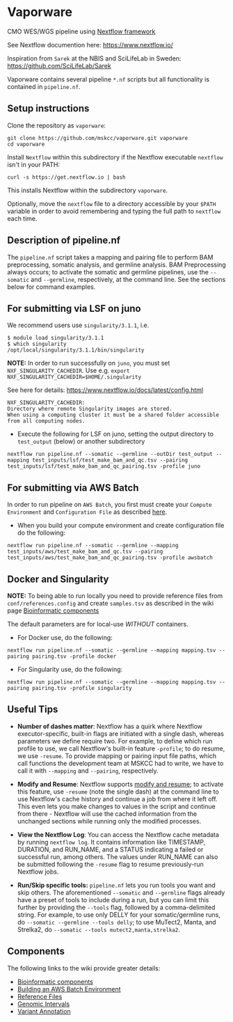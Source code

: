 # Vaporware 

CMO WES/WGS pipeline using [Nextflow framework](https://github.com/nextflow-io/nextflow)

See Nextflow documention here: 
https://www.nextflow.io/

Inspiration from `Sarek` at the NBIS and SciLifeLab in Sweden:
https://github.com/SciLifeLab/Sarek

Vaporware contains several pipeline `*.nf` scripts but all functionality is contained in `pipeline.nf`.


## Setup instructions

Clone the repository as `vaporware`:

```
git clone https://github.com/mskcc/vaporware.git vaporware
cd vaporware
```

Install `Nextflow` within this subdirectory if the Nextflow executable `nextflow` isn't in your PATH:

```
curl -s https://get.nextflow.io | bash 
```

This installs Nextflow within the subdirectory `vaporware`.

Optionally, move the `nextflow` file to a directory accessible by your `$PATH` variable in order to avoid remembering and typing the full path to `nextflow` each time.

## Description of pipeline.nf

The `pipeline.nf` script takes a mapping and pairing file to perform BAM preprocessing, somatic analysis, and germline analysis. BAM Preprocessing always occurs; to activate the somatic and germline pipelines, use the `--somatic` and `--germline`, respectively, at the command line. See the sections below for command examples.

## For submitting via LSF on juno

We recommend users use `singularity/3.1.1`, i.e. 

```
$ module load singularity/3.1.1
$ which singularity
/opt/local/singularity/3.1.1/bin/singularity
```

**NOTE:** In order to run successfully on `juno`, you must set `NXF_SINGULARITY_CACHEDIR`. Use e.g. 
`export NXF_SINGULARITY_CACHEDIR=$HOME/.singularity`

See here for details: https://www.nextflow.io/docs/latest/config.html

```
NXF_SINGULARITY_CACHEDIR:
Directory where remote Singularity images are stored. 
When using a computing cluster it must be a shared folder accessible from all computing nodes.
```

* Execute the following for LSF on juno, setting the output directory to `test_output` (below) or another subdirectory

```
nextflow run pipeline.nf --somatic --germline --outDir test_output --mapping test_inputs/lsf/test_make_bam_and_qc.tsv --pairing test_inputs/lsf/test_make_bam_and_qc_pairing.tsv -profile juno
```

## For submitting via AWS Batch

In order to run pipeline on `AWS Batch`, you first must create your `Compute Environment` and `Configuration File` as described [here](aws_cf_scripts/README.md).
 
* When you build your compute environment and create configuration file do the following:

```
nextflow run pipeline.nf --somatic --germline --mapping test_inputs/aws/test_make_bam_and_qc.tsv --pairing test_inputs/aws/test_make_bam_and_qc_pairing.tsv -profile awsbatch
```

## Docker and Singularity

**NOTE:** To being able to run locally you need to provide reference files from `conf/references.config` and create `samples.tsv` as described in the wiki page [Bioinformatic components](https://github.com/mskcc/vaporware/wiki/Bioinformatic-Components)

The default parameters are for local-use *WITHOUT* containers.

* For Docker use, do the following:

```
nextflow run pipeline.nf --somatic --germline --mapping mapping.tsv --pairing pairing.tsv -profile docker
```

* For Singularity use, do the following:

```
nextflow run pipeline.nf --somatic --germline --mapping mapping.tsv --pairing pairing.tsv -profile singularity
```

## Useful Tips

* __Number of dashes matter__: Nextflow has a quirk where Nextflow executor-specific, built-in flags are initiated with a single dash, whereas parameters we define require two. For example, to define which run profile to use, we call Nextflow's built-in feature `-profile`; to do resume, we use `-resume`. To provide mapping or pairing input file paths, which call functions the development team at MSKCC had to write, we have to call it with `--mapping` and `--pairing`, respectively.

* __Modify and Resume__: Nextflow supports [modify and resume](https://www.nextflow.io/docs/latest/getstarted.html?#modify-and-resume); to activate this feature, use `-resume` (note the single dash) at the command line to use Nextflow's cache history and continue a job from where it left off. This even lets you make changes to values in the script and continue from there - Nextflow will use the cached information from the unchanged sections while running only the modified processes.

* __View the Nextflow Log__: You can access the Nextflow cache metadata by running `nextflow log`. It contains information like TIMESTAMP, DURATION, and RUN_NAME, and a STATUS indicating a failed or successful run, among others. The values under RUN_NAME can also be submitted following the `-resume` flag to resume previously-run Nextflow jobs.

* __Run/Skip specific tools:__ `pipeline.nf` lets you run tools you want and skip others. The aforementioned `--somatic` and `--germline` flags already have a preset of tools to include during a run, but you can limit this further by providing the `--tools` flag, followed by a comma-delimited string. For example, to use only DELLY for your somatic/germline runs, do `--somatic --germline --tools delly`; to use MuTect2, Manta, and Strelka2, do `--somatic --tools mutect2,manta,strelka2`.

## Components 

The following links to the wiki provide greater details:

* [Bioinformatic components](https://github.com/mskcc/vaporware/wiki/Bioinformatic-Components)
* [Building an AWS Batch Environment](https://github.com/mskcc/vaporware/wiki/Building-AWS-Batch-Compute-Environment)
* [Reference Files](https://github.com/mskcc/vaporware/wiki/Reference-Files)
* [Genomic Intervals](https://github.com/mskcc/vaporware/wiki/Genomic-Intervals)
* [Variant Annotation](https://github.com/mskcc/vaporware/wiki/Variant-Annotation)


